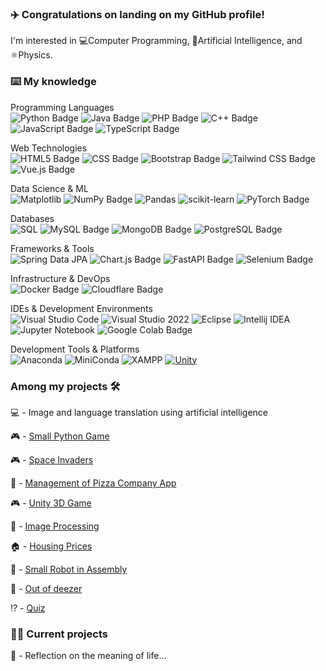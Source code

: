 ### ✈️ Congratulations on landing on my GitHub profile!

I'm interested in 💻Computer Programming, 🤖Artificial Intelligence, and ⚛️Physics.

### ⌨️ My knowledge

Programming Languages <br>
![Python Badge](https://img.shields.io/badge/Python-3776AB?logo=python&logoColor=fff&style=for-the-badge) ![Java Badge](https://img.shields.io/badge/Java-ED8B00?logo=java&logo=openjdk&logoColor=000&style=for-the-badge) ![PHP Badge](https://img.shields.io/badge/PHP-777BB4?logo=php&logoColor=fff&style=for-the-badge) ![C++ Badge](https://img.shields.io/badge/C%2B%2B-00599C?logo=cplusplus&logoColor=fff&style=for-the-badge) ![JavaScript Badge](https://img.shields.io/badge/JavaScript-F7DF1E?logo=javascript&logoColor=000&style=for-the-badge) ![TypeScript Badge](https://img.shields.io/badge/TypeScript-3178C6?logo=typescript&logoColor=fff&style=for-the-badge)

Web Technologies <br>
![HTML5 Badge](https://img.shields.io/badge/HTML5-E34F26?logo=html5&logoColor=fff&style=for-the-badge) ![CSS Badge](https://img.shields.io/badge/CSS-639?logo=css&logoColor=fff&style=for-the-badge) ![Bootstrap Badge](https://img.shields.io/badge/Bootstrap-7952B3?logo=bootstrap&logoColor=fff&style=for-the-badge) ![Tailwind CSS Badge](https://img.shields.io/badge/Tailwind%20CSS-06B6D4?logo=tailwindcss&logoColor=fff&style=for-the-badge) ![Vue.js Badge](https://img.shields.io/badge/Vue.js-4FC08D?logo=vuedotjs&logoColor=fff&style=for-the-badge)

Data Science & ML <br>
![Matplotlib](https://img.shields.io/badge/Matplotlib-%23ffffff.svg?logo=Matplotlib&logoColor=black&style=for-the-badge) ![NumPy Badge](https://img.shields.io/badge/NumPy-013243?logo=numpy&logoColor=fff&style=for-the-badge) ![Pandas](https://img.shields.io/badge/pandas-%23150458.svg?logo=pandas&logoColor=white&style=for-the-badge) ![scikit-learn](https://img.shields.io/badge/scikit--learn-%23F7931E.svg?style=for-the-badge&logo=scikit-learn&logoColor=white) ![PyTorch Badge](https://img.shields.io/badge/PyTorch-EE4C2C?logo=pytorch&logoColor=fff&style=for-the-badge)

Databases <br>
![SQL](https://img.shields.io/badge/sql-%2300f.svg?style=for-the-badge&logo=sql&logoColor=white) ![MySQL Badge](https://img.shields.io/badge/MySQL-4479A1?logo=mysql&logoColor=fff&style=for-the-badge) ![MongoDB Badge](https://img.shields.io/badge/MongoDB-47A248?logo=mongodb&logoColor=fff&style=for-the-badge) ![PostgreSQL Badge](https://img.shields.io/badge/PostgreSQL-4169E1?logo=postgresql&logoColor=fff&style=for-the-badge)

Frameworks & Tools <br>
![Spring Data JPA](https://img.shields.io/badge/Spring_data_jpa-6DB33F?style=for-the-badge&logo=SpringSecurity&logoColor=white) ![Chart.js Badge](https://img.shields.io/badge/Chart.js-FF6384?logo=chartdotjs&logoColor=fff&style=for-the-badge) ![FastAPI Badge](https://img.shields.io/badge/FastAPI-009688?logo=fastapi&logoColor=fff&style=for-the-badge) ![Selenium Badge](https://img.shields.io/badge/Selenium-43B02A?logo=selenium&logoColor=fff&style=for-the-badge)

Infrastructure & DevOps <br>
![Docker Badge](https://img.shields.io/badge/Docker-2496ED?logo=docker&logoColor=fff&style=for-the-badge) ![Cloudflare Badge](https://img.shields.io/badge/Cloudflare-F38020?logo=cloudflare&logoColor=fff&style=for-the-badge)

IDEs & Development Environments <br>
![Visual Studio Code](https://img.shields.io/badge/Visual%20Studio%20Code-0078d7.svg?style=for-the-badge&logo=visual-studio-code&logoColor=white) ![Visual Studio 2022](https://img.shields.io/badge/Visual%20Studio-5C2D91.svg?style=for-the-badge&logo=visual-studio&logoColor=purple) ![Eclipse](https://img.shields.io/badge/Eclipse-FE7A16.svg?style=for-the-badge&logo=Eclipse&logoColor=white) ![Intellij IDEA](https://img.shields.io/badge/Intellij%20Idea-000?logo=intellij-idea&style=for-the-badge) ![Jupyter Notebook](https://img.shields.io/badge/jupyter-%23FA0F00.svg?style=for-the-badge&logo=jupyter&logoColor=white) ![Google Colab Badge](https://img.shields.io/badge/Google%20Colab-F9AB00?logo=googlecolab&logoColor=fff&style=for-the-badge)

Development Tools & Platforms <br>
![Anaconda](https://img.shields.io/badge/Anaconda-%2344A833.svg?style=for-the-badge&logo=anaconda&logoColor=white) ![MiniConda](https://img.shields.io/badge/miniconda-%2344A833.svg?style=for-the-badge&logo=anaconda&logoColor=white) ![XAMPP](https://img.shields.io/badge/XAMPP-FB7A24.svg?style=for-the-badge&logo=XAMPP&logoColor=white) [![Unity](https://img.shields.io/badge/Unity-%23000000.svg?logo=unity&logoColor=white)](#)


### Among my projects 🛠️

💻 - Image and language translation using artificial intelligence

🎮 - [Small Python Game](https://github.com/michel-ch/chronoSpy)

🎮 - [Space Invaders](https://github.com/michel-ch/SpaceInvaders)

🍕 - [Management of Pizza Company App](https://github.com/michel-ch/pizza)

🎮 - [Unity 3D Game](https://github.com/michel-ch/unityXR)

🎦 - [Image Processing](https://github.com/michel-ch/traitement-images)

🏠 - [Housing Prices](https://github.com/michel-ch/HousingPrices)

🤖 - [Small Robot in Assembly](https://github.com/michel-ch/ASM-EvalBot)

🎵 - [Out of deezer](https://github.com/michel-ch/musicDownloader)

⁉️ - [Quiz](https://github.com/michel-ch/quiz-app)

### 👷‍♂️ Current projects

🧠 - Reflection on the meaning of life...

